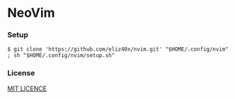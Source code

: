 NeoVim
====

### Setup
  
`
$ git clone 'https://github.com/eliz40x/nvim.git' "$HOME/.config/nvim" ; sh "$HOME/.config/nvim/setup.sh" 
`
 
### License
  
[MIT LICENCE](https://github.com/eliz40x/nvim/blob/master/LICENSE)
